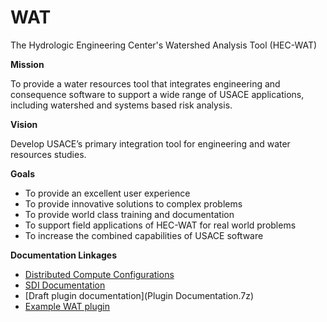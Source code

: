 # WAT
The Hydrologic Engineering Center's Watershed Analysis Tool (HEC-WAT)

**Mission**

To provide a water resources tool that integrates engineering and consequence software to support a wide range of USACE applications, including watershed and systems based risk analysis.

**Vision**

Develop USACE’s primary integration tool for engineering and water resources studies.

**Goals**
- To provide an excellent user experience
- To provide innovative solutions to complex problems
- To provide world class training and documentation
- To support field applications of HEC-WAT for real world problems
- To increase the combined capabilities of USACE software



**Documentation Linkages**

- [Distributed Compute Configurations](DistributedComputeConfiguration.md)
- [SDI Documentation](https://hydrologicengineeringcenter.github.io/SDI/)
- [Draft plugin documentation](Plugin Documentation.7z)
- [Example WAT plugin](BasicPlugin.7z)

